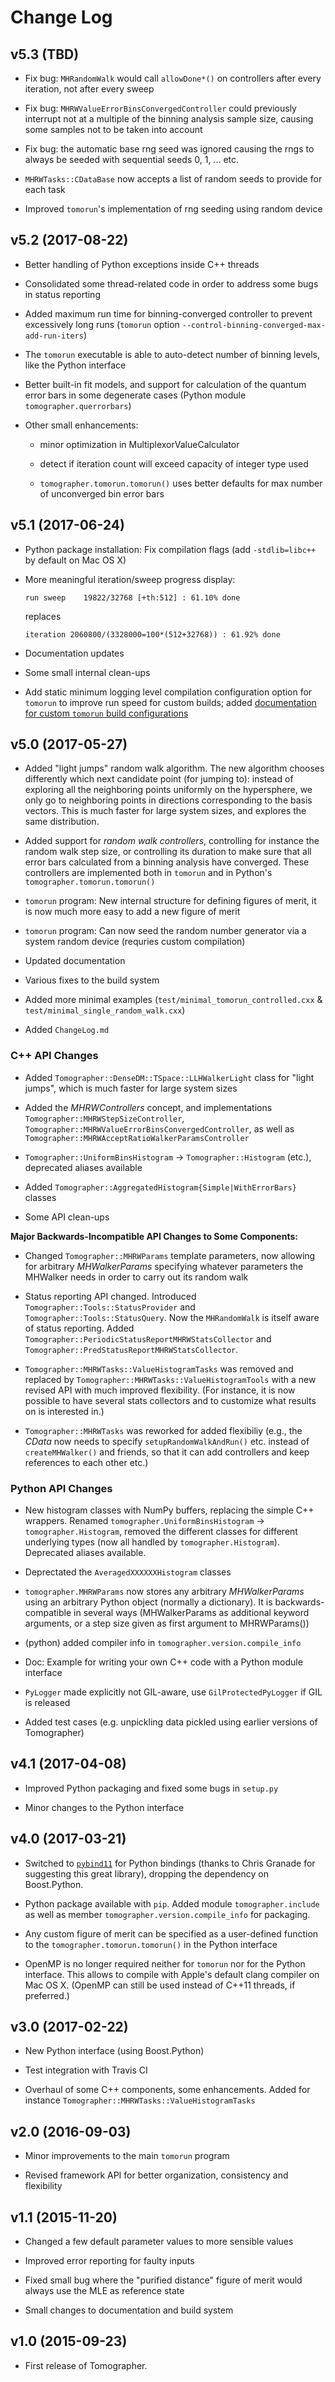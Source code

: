 
Change Log
==========


## v5.3 (TBD)

  * Fix bug: `MHRandomWalk` would call `allowDone*()` on controllers after every
    iteration, not after every sweep

  * Fix bug: `MHRWValueErrorBinsConvergedController` could previously interrupt
    not at a multiple of the binning analysis sample size, causing some samples
    not to be taken into account

  * Fix bug: the automatic base rng seed was ignored causing the rngs to always
    be seeded with sequential seeds 0, 1, ... etc.

  * `MHRWTasks::CDataBase` now accepts a list of random seeds to provide for
    each task
    
  * Improved `tomorun`'s implementation of rng seeding using random device


## v5.2 (2017-08-22)

  * Better handling of Python exceptions inside C++ threads

  * Consolidated some thread-related code in order to address some bugs in
    status reporting

  * Added maximum run time for binning-converged controller to prevent
    excessively long runs (`tomorun` option
    `--control-binning-converged-max-add-run-iters`)
  
  * The `tomorun` executable is able to auto-detect number of binning levels,
    like the Python interface
    
  * Better built-in fit models, and support for calculation of the quantum error
    bars in some degenerate cases (Python module `tomographer.querrorbars`)

  * Other small enhancements:
  
    - minor optimization in MultiplexorValueCalculator
    
    - detect if iteration count will exceed capacity of integer type used
    
    - `tomographer.tomorun.tomorun()` uses better defaults for max number of
      unconverged bin error bars


## v5.1 (2017-06-24)

  * Python package installation: Fix compilation flags (add `-stdlib=libc++` by
    default on Mac OS X)

  * More meaningful iteration/sweep progress display:
  
        run sweep    19822/32768 [+th:512] : 61.10% done
    
    replaces
    
        iteration 2060800/(3328000=100*(512+32768)) : 61.92% done

  * Documentation updates

  * Some small internal clean-ups
  
  * Add static minimum logging level compilation configuration option for
    `tomorun` to improve run speed for custom builds;
    added
    [documentation for custom `tomorun` build configurations][tomorun_custom_build]
    
[tomorun_custom_build]: https://tomographer.github.io/tomographer/api-doc/current/html/page_tomorun_config_build.html
    

## v5.0 (2017-05-27)

  * Added "light jumps" random walk algorithm. The new algorithm chooses
    differently which next candidate point (for jumping to): instead of
    exploring all the neighboring points uniformly on the hypersphere, we only
    go to neighboring points in directions corresponding to the basis vectors.
    This is much faster for large system sizes, and explores the same
    distribution.

  * Added support for *random walk controllers*, controlling for instance the
    random walk step size, or controlling its duration to make sure that all
    error bars calculated from a binning analysis have converged.  These
    controllers are implemented both in `tomorun` and in Python's
    `tomographer.tomorun.tomorun()`

  * `tomorun` program: New internal structure for defining figures of merit, it
    is now much more easy to add a new figure of merit

  * `tomorun` program: Can now seed the random number generator via a system
    random device (requries custom compilation)

  * Updated documentation
    
  * Various fixes to the build system
  
  * Added more minimal examples (`test/minimal_tomorun_controlled.cxx` &
    `test/minimal_single_random_walk.cxx`)

  * Added `ChangeLog.md`

### C++ API Changes

  * Added `Tomographer::DenseDM::TSpace::LLHWalkerLight` class for "light
    jumps", which is much faster for large system sizes

  * Added the *MHRWControllers* concept, and implementations
    `Tomographer::MHRWStepSizeController`,
    `Tomographer::MHRWValueErrorBinsConvergedController`, as well as
    `Tomographer::MHRWAcceptRatioWalkerParamsController`

  * `Tomographer::UniformBinsHistogram` → `Tomographer::Histogram` (etc.),
    deprecated aliases available

  * Added `Tomographer::AggregatedHistogram{Simple|WithErrorBars}` classes

  * Some API clean-ups

**Major Backwards-Incompatible API Changes to Some Components:**

  * Changed `Tomographer::MHRWParams` template parameters, now allowing for
    arbitrary *MHWalkerParams* specifying whatever parameters the MHWalker needs
    in order to carry out its random walk

  * Status reporting API changed. Introduced
    `Tomographer::Tools::StatusProvider` and `Tomographer::Tools::StatusQuery`.
    Now the `MHRandomWalk` is itself aware of status reporting.  Added
    `Tomographer::PeriodicStatusReportMHRWStatsCollector` and
    `Tomographer::PredStatusReportMHRWStatsCollector`.

  * `Tomographer::MHRWTasks::ValueHistogramTasks` was removed and replaced by
    `Tomographer::MHRWTasks::ValueHistogramTools` with a new revised API with
    much improved flexibility. (For instance, it is now possible to have several
    stats collectors and to customize what results on is interested in.)

  * `Tomographer::MHRWTasks` was reworked for added flexibiliy (e.g., the
    *CData* now needs to specify `setupRandomWalkAndRun()` etc. instead of
    `createMHWalker()` and friends, so that it can add controllers and keep
    references to each other etc.)

### Python API Changes

  * New histogram classes with NumPy buffers, replacing the simple C++ wrappers.
    Renamed `tomographer.UniformBinsHistogram` → `tomographer.Histogram`,
    removed the different classes for different underlying types (now all
    handled by `tomographer.Histogram`).  Deprecated aliases available.

  * Deprectated the `AveragedXXXXXXHistogram` classes

  * `tomographer.MHRWParams` now stores any arbitrary *MHWalkerParams* using an
    arbitrary Python object (normally a dictionary).  It is backwards-compatible
    in several ways (MHWalkerParams as additional keyword arguments, or a step
    size given as first argument to MHRWParams())

  * (python) added compiler info in `tomographer.version.compile_info`

  * Doc: Example for writing your own C++ code with a Python module interface
  
  * `PyLogger` made explicitly not GIL-aware, use `GilProtectedPyLogger` if GIL
    is released
    
  * Added test cases (e.g. unpickling data pickled using earlier versions of
    Tomographer)


## v4.1 (2017-04-08)

  * Improved Python packaging and fixed some bugs in `setup.py`
  
  * Minor changes to the Python interface


## v4.0 (2017-03-21)

  * Switched to [`pybind11`](https://github.com/pybind/pybind11) for Python
    bindings (thanks to Chris Granade for suggesting this great library),
    dropping the dependency on Boost.Python.
    
  * Python package available with `pip`.  Added module `tomographer.include` as
    well as member `tomographer.version.compile_info` for packaging.
    
  * Any custom figure of merit can be specified as a user-defined function to
    the `tomographer.tomorun.tomorun()` in the Python interface
    
  * OpenMP is no longer required neither for `tomorun` nor for the Python
    interface.  This allows to compile with Apple's default clang compiler on
    Mac OS X.  (OpenMP can still be used instead of C++11 threads, if
    preferred.)
    

## v3.0 (2017-02-22)

  * New Python interface (using Boost.Python)

  * Test integration with Travis CI
  
  * Overhaul of some C++ components, some enhancements.  Added for instance
    `Tomographer::MHRWTasks::ValueHistogramTasks`


## v2.0 (2016-09-03)

  * Minor improvements to the main `tomorun` program
  
  * Revised framework API for better organization, consistency and flexibility


## v1.1 (2015-11-20)

  * Changed a few default parameter values to more sensible values

  * Improved error reporting for faulty inputs

  * Fixed small bug where the "purified distance" figure of merit would always
    use the MLE as reference state

  * Small changes to documentation and build system


## v1.0 (2015-09-23)

  * First release of Tomographer.
